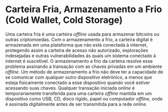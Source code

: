 # Carteira Fria, Armazenamento a Frio (Cold Wallet, Cold Storage)

Uma carteira fria é uma carteira _offline_ usada para armazenar bitcoins ou outras criptomoedas. Com o armazenamento a frio, a carteira digital é armazenada em uma plataforma que não está conectada à internet, protegendo assim a carteira de acesso não autorizado, explorações indesejadas e outras vulnerabilidades às quais um sistema conectado à internet é suscetível. O armazenamento a frio da carteira resolve esse problema assinando a transação com as chaves privadas em um ambiente _offline_. Um método de armazenamento a frio não deve ter a capacidade de se comunicar com qualquer outro dispositivo eletrônico, a menos que esteja fisicamente conectado a esse dispositivo quando você estiver acessando suas chaves. Qualquer transação iniciada _online_ é temporariamente transferida para uma carteira _offline_ mantida em um dispositivo como USB, CD, disco rígido, papel ou computador _offline_, onde é assinada digitalmente antes de ser transmitida para a rede _online_.
